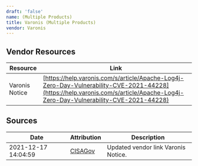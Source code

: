 ```yaml
---
draft: 'false'
name: (Multiple Products)
title: Varonis (Multiple Products)
vendor: Varonis
---
```


## Vendor Resources
| Resource | Link |
| --- | --- |
| Varonis Notice | [https://help.varonis.com/s/article/Apache-Log4j-Zero-Day-Vulnerability-CVE-2021-44228](https://help.varonis.com/s/article/Apache-Log4j-Zero-Day-Vulnerability-CVE-2021-44228) |



## Sources
| Date | Attribution | Description |
| --- | --- | --- |
| 2021-12-17 14:04:59 | [CISAGov](https://raw.githubusercontent.com/cisagov/log4j-affected-db/develop/README.md) | Updated vendor link Varonis Notice.  |

